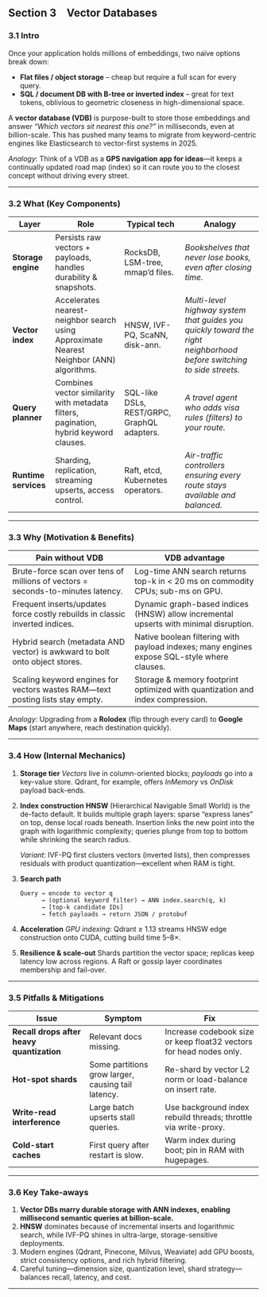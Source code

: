 ## Section 3 Vector Databases

### 3.1 Intro

Once your application holds millions of embeddings, two naïve options break down:

* **Flat files / object storage** – cheap but require a full scan for every query.
* **SQL / document DB with B-tree or inverted index** – great for text tokens, oblivious to geometric closeness in high-dimensional space.

A **vector database (VDB)** is purpose-built to store those embeddings and answer *“Which vectors sit nearest this one?”* in milliseconds, even at billion-scale. This has pushed many teams to migrate from keyword-centric engines like Elasticsearch to vector-first systems in 2025.

*Analogy*: Think of a VDB as a **GPS navigation app for ideas**—it keeps a continually updated road map (index) so it can route you to the closest concept without driving every street.

---

### 3.2 What (Key Components)

| Layer                | Role                                                                                     | Typical tech                                | Analogy                                                                                                              |
| -------------------- | ---------------------------------------------------------------------------------------- | ------------------------------------------- | -------------------------------------------------------------------------------------------------------------------- |
| **Storage engine**   | Persists raw vectors + payloads, handles durability & snapshots.                         | RocksDB, LSM-tree, mmap’d files.            | *Bookshelves that never lose books, even after closing time.*                                                        |
| **Vector index**     | Accelerates nearest-neighbor search using Approximate Nearest Neighbor (ANN) algorithms. | HNSW, IVF-PQ, ScaNN, disk-ann.              | *Multi-level highway system that guides you quickly toward the right neighborhood before switching to side streets.* |
| **Query planner**    | Combines vector similarity with metadata filters, pagination, hybrid keyword clauses.    | SQL-like DSLs, REST/GRPC, GraphQL adapters. | *A travel agent who adds visa rules (filters) to your route.*                                                        |
| **Runtime services** | Sharding, replication, streaming upserts, access control.                                | Raft, etcd, Kubernetes operators.           | *Air-traffic controllers ensuring every route stays available and balanced.*                                         |

---

### 3.3 Why (Motivation & Benefits)

| Pain without VDB                                                                | VDB advantage                                                                                             |
| ------------------------------------------------------------------------------- | --------------------------------------------------------------------------------------------------------- |
| Brute-force scan over tens of millions of vectors = seconds-to-minutes latency. | Log-time ANN search returns top-k in < 20 ms on commodity CPUs; sub-ms on GPU.          |
| Frequent inserts/updates force costly rebuilds in classic inverted indices.     | Dynamic graph-based indices (HNSW) allow incremental upserts with minimal disruption.  |
| Hybrid search (metadata AND vector) is awkward to bolt onto object stores.      | Native boolean filtering with payload indexes; many engines expose SQL-style where clauses.               |
| Scaling keyword engines for vectors wastes RAM—text posting lists stay empty.   | Storage & memory footprint optimized with quantization and index compression.                             |

*Analogy*: Upgrading from a **Rolodex** (flip through every card) to **Google Maps** (start anywhere, reach destination quickly).

---

### 3.4 How (Internal Mechanics)

1. **Storage tier**
   *Vectors* live in column-oriented blocks; *payloads* go into a key-value store. Qdrant, for example, offers *InMemory* vs *OnDisk* payload back-ends.

2. **Index construction**
   **HNSW** (Hierarchical Navigable Small World) is the de-facto default. It builds multiple graph layers: sparse “express lanes” on top, dense local roads beneath. Insertion links the new point into the graph with logarithmic complexity; queries plunge from top to bottom while shrinking the search radius.

   *Variant*: IVF-PQ first clusters vectors (inverted lists), then compresses residuals with product quantization—excellent when RAM is tight.

3. **Search path**

   ```text
   Query → encode to vector q
         → (optional keyword filter) → ANN index.search(q, k)
         → [top-k candidate IDs]
         → fetch payloads → return JSON / protobuf
   ```

4. **Acceleration**
   *GPU indexing*: Qdrant ≥ 1.13 streams HNSW edge construction onto CUDA, cutting build time 5–8×.

5. **Resilience & scale-out**
   Shards partition the vector space; replicas keep latency low across regions. A Raft or gossip layer coordinates membership and fail-over.

---

### 3.5 Pitfalls & Mitigations

| Issue                                     | Symptom                                            | Fix                                                                 |
| ----------------------------------------- | -------------------------------------------------- | ------------------------------------------------------------------- |
| **Recall drops after heavy quantization** | Relevant docs missing.                             | Increase codebook size or keep float32 vectors for head nodes only. |
| **Hot-spot shards**                       | Some partitions grow larger, causing tail latency. | Re-shard by vector L2 norm or load-balance on insert rate.          |
| **Write-read interference**               | Large batch upserts stall queries.                 | Use background index rebuild threads; throttle via write-proxy.     |
| **Cold-start caches**                     | First query after restart is slow.                 | Warm index during boot; pin in RAM with hugepages.                  |

---

### 3.6 Key Take-aways

1. **Vector DBs marry durable storage with ANN indexes, enabling millisecond semantic queries at billion-scale.**
2. **HNSW** dominates because of incremental inserts and logarithmic search, while IVF-PQ shines in ultra-large, storage-sensitive deployments.
3. Modern engines (Qdrant, Pinecone, Milvus, Weaviate) add GPU boosts, strict consistency options, and rich hybrid filtering.
4. Careful tuning—dimension size, quantization level, shard strategy—balances recall, latency, and cost.

---